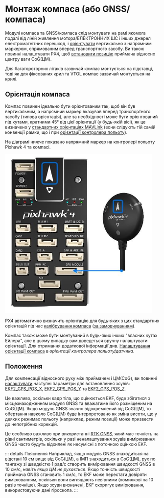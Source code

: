 # Монтаж компаса (або GNSS/компаса)

Модулі компаса та GNSS/компаса слід монтувати на рамі якомога подалі від ліній живлення мотора/ЕЛЕКТРОННИХ ШС і інших джерел електромагнітних перешкод, і [орієнтувати](#compass-orientation) вертикально з напрямним маркером, спрямованим вперед транспортного засобу. Ви також повинні налаштувати PX4, щоб [встановити позицію](#position) приймача відносно центру ваги CoG(ЦМ).

Для багатороторних літаків зазвичай компас монтується на підставці, тоді як для фіксованих крил та VTOL компас зазвичай монтується на крилі.

## Орієнтація компаса

Компас повинен ідеально бути орієнтованим так, щоб він був вертикальним, а напрямний маркер вказував вперед транспортного засобу (типова орієнтація), але за необхідності може бути орієнтований під кутами, кратними 45° від цієї орієнтації (у будь-якій вісі), як це визначено у [стандартних орієнтаціях MAVLink](https://mavlink.io/en/messages/common.html#MAV_SENSOR_ORIENTATION) (вони слідують тій самій конвенції рамки, що і при [орієнтації контролера польоту](../config/flight_controller_orientation.md#calculating-orientation)).

На діаграмі нижче показано напрямний маркер на контролері польоту Pixhawk 4 та компасі.

![Connect compass/GPS to Pixhawk 4](../../assets/flight_controller/pixhawk4/pixhawk4_compass_gps.jpg)

PX4 автоматично визначить орієнтацію для будь-яких з цих стандартних орієнтацій під час [калібрування компаса](../config/compass.md) ([за замовчуванням](../advanced_config/parameter_reference.md#SENS_MAG_AUTOROT)).

Компас також може бути монтуваний в будь-яких інших "власних кутах Ейлера", але в цьому випадку вам доведеться вручну налаштувати орієнтації. Для отримання додаткової інформації див. [Налаштування орієнтації компаса](../config/flight_controller_orientation.md#setting-the-compass-orientation) в _орієнтації контролера польоту/датчика_.

## Положення

Для компенсації відносного руху між приймачем і ЦМ(CoG), ви повинні [налаштувати](../advanced_config/parameters.md) наступні параметри для встановлення зсувів: [EKF2_GPS_POS_X](../advanced_config/parameter_reference.md#EKF2_GPS_POS_X), [EKF2_GPS_POS_Y](../advanced_config/parameter_reference.md#EKF2_GPS_POS_Y) та [EKF2_GPS_POS_Z](../advanced_config/parameter_reference.md#EKF2_GPS_POS_Z).

Це важливо, оскільки кадр тіла, що оцінюється EKF, буде збігатися з місцезнаходженням модуля GNSS та вважатиме його розміщеним на CoG(ЦМ). Якщо модуль GNSS значно відокремлений від CoG(ЦМ), то обертання навколо CoG(ЦМ) буде інтерпретовано як зміна висоти, що у деяких режимах польоту (наприклад, режим позиції) може призвести до непотрібних корекцій.

Це особливо важливо при використанні [RTK GNSS](../advanced/rtk_gps.md), який має точність на рівні сантиметрів, оскільки у разі неналаштування зсувів вимірювання GNSS часто будуть відхилені як несумісні з поточною оцінкою EKF.

::: details
Пояснення Наприклад, якщо модуль GNSS знаходиться на відстані 10 см вище від CoG(ЦМ), а ІМП знаходиться в CoG(ЦМ), рух по тангажу зі швидкістю 1 рад/с створить вимірювання швидкості GNSS в 10 см/с, _навіть якщо ЦМ не рухається_. Якщо точність швидкості приймача GNSS становить 1 см/с, то EKF може перестати довіряти вимірюванням, оскільки вони виглядають невірними (помилкові на 10 разів точніше). Якщо зсуви визначені, EKF скоригує вимірювання, використовуючи дані гіроскопа.
:::
